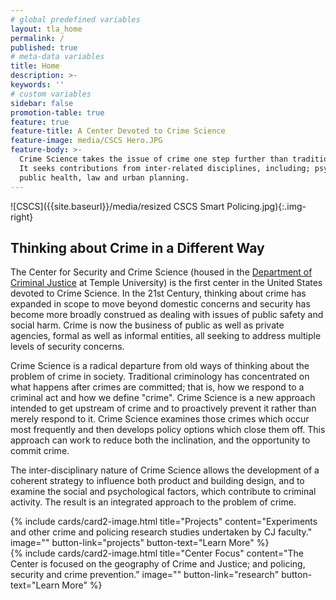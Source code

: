 ```yaml
---
# global predefined variables
layout: tla_home
permalink: /
published: true
# meta-data variables
title: Home
description: >-
keywords: ''
# custom variables
sidebar: false
promotion-table: true
feature: true
feature-title: A Center Devoted to Crime Science
feature-image: media/CSCS Hero.JPG
feature-body: >-
  Crime Science takes the issue of crime one step further than traditional criminology.
  It seeks contributions from inter-related disciplines, including; psychology, geography,
  public health, law and urban planning.
---
```

![CSCS]({{site.baseurl}}/media/resized CSCS Smart Policing.jpg){:.img-right}
## Thinking about Crime in a Different Way
The Center for Security and Crime Science (housed in the [Department of Criminal Justice](https://www.cla.temple.edu/criminal-justice/) at Temple University) is the first center in the United States devoted to Crime Science. In the 21st Century, thinking about crime has expanded in scope to move beyond domestic concerns and security has become more broadly construed as dealing with issues of public safety and social harm. Crime is now the business of public as well as private agencies, formal as well as informal entities, all seeking to address multiple levels of security concerns.

Crime Science is a radical departure from old ways of thinking about the problem of crime in society. Traditional criminology has concentrated on what happens after crimes are committed; that is, how we respond to a criminal act and how we define "crime". Crime Science is a new approach intended to get upstream of crime and to proactively prevent it rather than merely respond to it. Crime Science examines those crimes which occur most frequently and then develops policy options which close them off. This approach can work to reduce both the inclination, and the opportunity to commit crime.

The inter-disciplinary nature of Crime Science allows the development of a coherent strategy to influence both product and building design, and to examine the social and psychological factors, which contribute to criminal activity. The result is an integrated approach to the problem of crime.

<div class="row row-wide">
  <div class="col m12 l4">{% include cards/card2-image.html
    title="Projects"
    content="Experiments and other crime and policing research studies undertaken by CJ faculty."
    image=""
    button-link="projects"
    button-text="Learn More" %}
  </div>
  <div class="row row-wide">
    <div class="col m12 l4">{% include cards/card2-image.html
      title="Center Focus"
      content="The Center is focused on the geography of Crime and Justice; and policing, security and crime prevention."
      image=""
      button-link="research"
      button-text="Learn More" %}
    </div>
</div>
